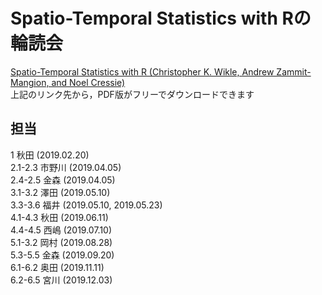 # Spatio-Temporal Statistics with Rの輪読会
[Spatio-Temporal Statistics with R (Christopher K. Wikle, Andrew Zammit-Mangion, and Noel Cressie)](https://spacetimewithr.org)  
上記のリンク先から，PDF版がフリーでダウンロードできます

## 担当
1 秋田 (2019.02.20)  
2.1-2.3 市野川 (2019.04.05)  
2.4-2.5 金森 (2019.04.05)  
3.1-3.2 澤田 (2019.05.10)  
3.3-3.6 福井 (2019.05.10, 2019.05.23)  
4.1-4.3 秋田 (2019.06.11)  
4.4-4.5 西嶋 (2019.07.10)  
5.1-3.2 岡村 (2019.08.28)  
5.3-5.5 金森 (2019.09.20)  
6.1-6.2 奥田 (2019.11.11)  
6.2-6.5 宮川 (2019.12.03)  
